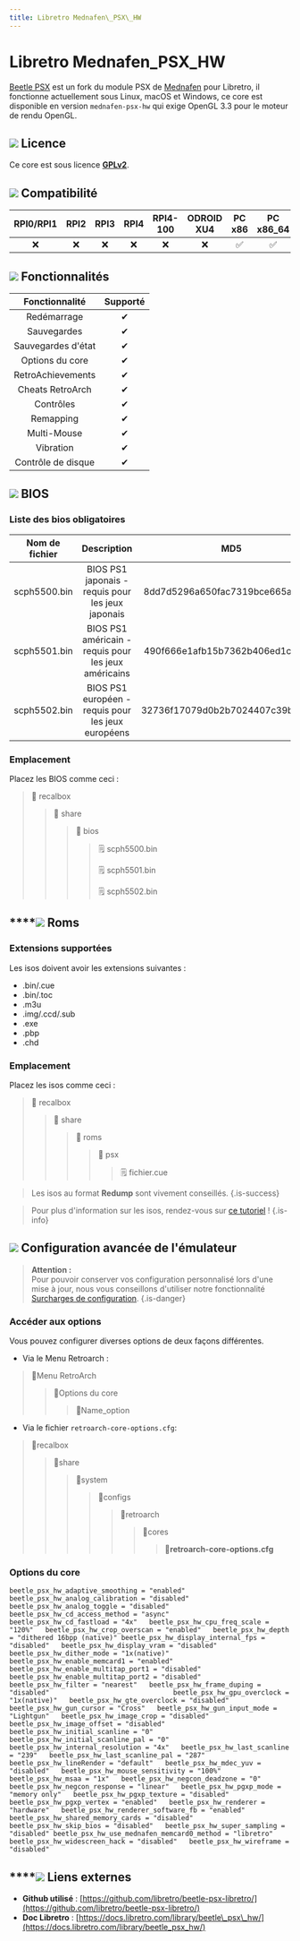 ```yaml
---
title: Libretro Mednafen\_PSX\_HW
---
```


# Libretro Mednafen\_PSX\_HW

[Beetle PSX](https://github.com/libretro/beetle-psx-libretro)  est un fork du module PSX de [Mednafen](https://mednafen.github.io/) pour Libretro, il fonctionne actuellement sous Linux, macOS et Windows, ce core est disponible en version `mednafen-psx-hw` qui exige OpenGL 3.3 pour le moteur de rendu OpenGL.

## ![](./gerald-g-parchment-background-or-border-5.svg) Licence

Ce core est sous licence [**GPLv2**](https://github.com/libretro/beetle-psx-libretro/blob/master/COPYING).

## ![](./compatibility.png) Compatibilité

| RPI0/RPI1 | RPI2 | RPI3 | RPI4 | RPI4-100 | ODROID XU4 | PC x86 | PC x86\_64 | ODROID GO |
| :---: | :---: | :---: | :---: | :---: | :---: | :---: | :---: | :---: |
| ❌ | ❌ | ❌ | ❌ | ❌ | ❌ | ✅ | ✅ | ❌ |

## ![](./cogwheel-145804_640.png) Fonctionnalités

| Fonctionnalité | Supporté |
| :---: | :---: |
| Redémarrage | ✔ |
| Sauvegardes | ✔ |
| Sauvegardes d'état | ✔ |
| Options du core | ✔ |
| RetroAchievements | ✔ |
| Cheats RetroArch | ✔ |
| Contrôles | ✔ |
| Remapping | ✔ |
| Multi-Mouse | ✔ |
| Vibration | ✔ |
| Contrôle de disque | ✔ |

## ![](./tqfp32.svg) BIOS

### Liste des bios obligatoires

| **Nom de fichier** | Description | MD5 | Fourni |
| :---: | :---: | :---: | :---: |
| scph5500.bin | BIOS PS1 japonais - requis pour les jeux japonais | 8dd7d5296a650fac7319bce665a6a53c | ❌ |
| scph5501.bin | BIOS PS1 américain - requis pour les jeux américains | 490f666e1afb15b7362b406ed1cea246 | ❌ |
| scph5502.bin | BIOS PS1 européen - requis pour les jeux européens | 32736f17079d0b2b7024407c39bd3050 | ❌ |

### Emplacement

Placez les BIOS comme ceci :

> 📁 recalbox
>
> > 📁 share
> >
> > > 📁 bios
> > >
> > > > 🗒 scph5500.bin
> > > >
> > > > 🗒 scph5501.bin
> > > >
> > > > 🗒 scph5502.bin

## \*\*\*\*![](./rom-30098_640.png) **Roms**

### **Extensions supportées**

Les isos doivent avoir les extensions suivantes :

* .bin/.cue
* .bin/.toc
* .m3u
* .img/.ccd/.sub
* .exe
* .pbp
* .chd

### Emplacement

Placez les isos comme ceci :

> 📁 recalbox
>
> > 📁 share
> >
> > > 📁 roms
> > >
> > > > 📁 psx
> > > >
> > > > > 🗒 fichier.cue


>Les isos au format **Redump** sont vivement conseillés.
{.is-success}


>Pour plus d'information sur les isos, rendez-vous sur [ce tutoriel](/v/francais/tutoriels/jeux/generalite/les-roms-et-les-isos) !
{.is-info}

## ![](./hammer-28636_640.png) Configuration avancée de l'émulateur


>**Attention :**  
>Pour pouvoir conserver vos configuration personnalisé lors d'une mise à jour, nous vous conseillons d'utiliser notre fonctionnalité [Surcharges de configuration](/v/francais/usage-avance/surcharge-de-configuration).
{.is-danger}

### Accéder aux options

Vous pouvez configurer diverses options de deux façons différentes.

* Via le Menu Retroarch :

> 📁Menu RetroArch
>
> > 📁Options du core
> >
> > > 🧩Name\_option

* Via le fichier `retroarch-core-options.cfg`:

> 📁recalbox
>
> > 📁share
> >
> > > 📁system
> > >
> > > > 📁configs
> > > >
> > > > > 📁retroarch
> > > > >
> > > > > > 📁cores
> > > > > >
> > > > > > > 🧩**retroarch-core-options.cfg**

### Options du core

`beetle_psx_hw_adaptive_smoothing = "enabled"  
beetle_psx_hw_analog_calibration = "disabled"  
beetle_psx_hw_analog_toggle = "disabled"  
beetle_psx_hw_cd_access_method = "async"                                   beetle_psx_hw_cd_fastload = "4x"  
beetle_psx_hw_cpu_freq_scale = "120%"  
beetle_psx_hw_crop_overscan = "enabled"  
beetle_psx_hw_depth = "dithered 16bpp (native)" beetle_psx_hw_display_internal_fps = "disabled"  
beetle_psx_hw_display_vram = "disabled"  
beetle_psx_hw_dither_mode = "1x(native)"  
beetle_psx_hw_enable_memcard1 = "enabled"  
beetle_psx_hw_enable_multitap_port1 = "disabled" beetle_psx_hw_enable_multitap_port2 = "disabled"  
beetle_psx_hw_filter = "nearest"  
beetle_psx_hw_frame_duping = "disabled"                               beetle_psx_hw_gpu_overclock = "1x(native)"  
beetle_psx_hw_gte_overclock = "disabled"  
beetle_psx_hw_gun_cursor = "Cross"  
beetle_psx_hw_gun_input_mode = "Lightgun"  
beetle_psx_hw_image_crop = "disabled"  
beetle_psx_hw_image_offset = "disabled"  
beetle_psx_hw_initial_scanline = "0"  
beetle_psx_hw_initial_scanline_pal = "0"  
beetle_psx_hw_internal_resolution = "4x"  
beetle_psx_hw_last_scanline = "239"  
beetle_psx_hw_last_scanline_pal = "287"  
beetle_psx_hw_lineRender = "default"  
beetle_psx_hw_mdec_yuv = "disabled"  
beetle_psx_hw_mouse_sensitivity = "100%"  
beetle_psx_hw_msaa = "1x"  
beetle_psx_hw_negcon_deadzone = "0"  
beetle_psx_hw_negcon_response = "linear"  
beetle_psx_hw_pgxp_mode = "memory only"  
beetle_psx_hw_pgxp_texture = "disabled"  
beetle_psx_hw_pgxp_vertex = "enabled"  
beetle_psx_hw_renderer = "hardware"  
beetle_psx_hw_renderer_software_fb = "enabled"  
beetle_psx_hw_shared_memory_cards = "disabled"  
beetle_psx_hw_skip_bios = "disabled"  
beetle_psx_hw_super_sampling = "disabled" beetle_psx_hw_use_mednafen_memcard0_method = "libretro" beetle_psx_hw_widescreen_hack = "disabled"  
beetle_psx_hw_wireframe = "disabled"`

## \*\*\*\*![](./kisspng-web-development-world-wide-web-computer-icons-webs-world-wide-web-icon-png-5ab05c24477216.4540070115215073642927.png) **Liens externes**

* **Github utilisé** : [https://github.com/libretro/beetle-psx-libretro/](https://github.com/libretro/beetle-psx-libretro/)
* **Doc Libretro** : [https://docs.libretro.com/library/beetle\_psx\_hw/](https://docs.libretro.com/library/beetle_psx_hw/)

